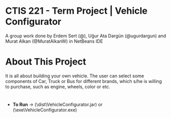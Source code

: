 # CTIS 221 - Term Project | Vehicle Configurator 

  A group work done by Erdem Sert (@), Uğur Ata Dargün (@ugurdargun) and Murat Alkan (@MuratAlkanW) in NetBeans IDE

# About This Project
It is all about building your own vehicle. The user can
select some components of Car, Truck or Bus for different brands, which s/he is willing to
purchase, such as engine, wheels, color or etc.
#
- **To Run** -> (\dist\VehicleConfigurator.jar) or (\exe\VehicleConfigurator.exe)
